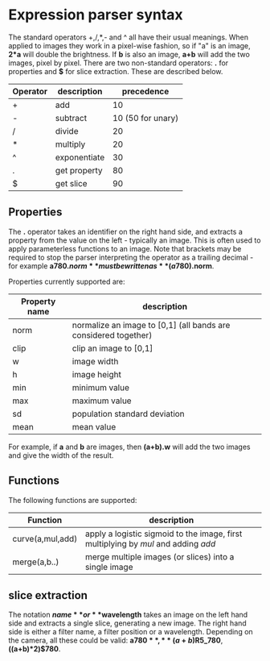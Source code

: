 # Expression parser syntax

The standard operators +,/,\*,- and ^ all have their usual meanings. When applied to images they work in
a pixel-wise fashion, so if "a" is an image, **2\*a** will double the brightness. If **b** is also an image,
**a+b** will add the two images, pixel by pixel. There are two non-standard operators: **.** for properties
and **$** for slice extraction. These are described below.

Operator | description | precedence 
-------- | ----------- | ----------
\+ | add | 10
\- | subtract | 10 (50 for unary)
/ | divide | 20
\* | multiply | 20
^ | exponentiate | 30
. | get property | 80
$ | get slice | 90

## Properties

The **.** operator takes an identifier on the right hand side, and extracts a property from the value on
the left - typically an image. This is often used to apply parameterless functions to an image.
Note that brackets may be required to stop the parser interpreting the operator as a trailing
decimal - for example **a$780.norm** must be written as **(a$780).norm**.

Properties currently supported are:

Property name | description
--------------| -------
norm | normalize an image to [0,1] (all bands are considered together)
clip | clip an image to [0,1]
w | image width
h | image height
min | minimum value
max | maximum value
sd | population standard deviation
mean | mean value


For example, if **a** and **b** are images, then **(a+b).w** will add the two images and give the
width of the result. 

## Functions

The following functions are supported:

Function | description
-------- | -----------
curve(a,mul,add) | apply a logistic sigmoid to the image, first multiplying by *mul* and adding *add*
merge(a,b..) | merge multiple images (or slices) into a single image


## slice extraction

The notation **$name** or **$wavelength** takes an image on the left hand side and extracts a single
slice, generating a new image. The right hand side is either a filter name, a filter position or a wavelength.
Depending on the camera, all these could be valid: **a$780**, **(a+b)$R5_780**, **((a+b)\*2)$780**.


